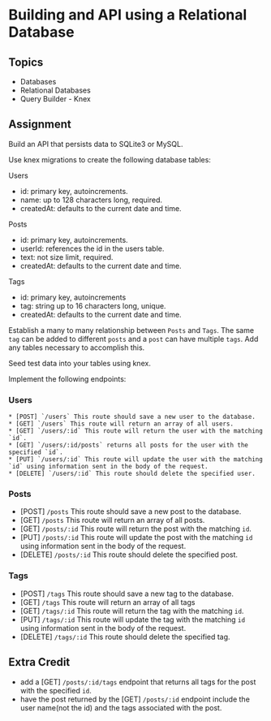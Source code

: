 # Building and API using a Relational Database

## Topics

* Databases
* Relational Databases
* Query Builder - Knex

## Assignment

Build an API that persists data to SQLite3 or MySQL.

Use knex migrations to create the following database tables:

Users
- id: primary key, autoincrements.
- name: up to 128 characters long, required.
- createdAt: defaults to the current date and time.

Posts
- id: primary key, autoincrements.
- userId: references the id in the users table.
- text: not size limit, required.
- createdAt: defaults to the current date and time.

Tags
- id: primary key, autoincrements
- tag: string up to 16 characters long, unique.
- createdAt: defaults to the current date and time.

Establish a many to many relationship between `Posts` and `Tags`. 
The same `tag` can be added to different `posts` and a `post` can have multiple `tags`.
Add any tables necessary to accomplish this.

Seed test data into your tables using knex.

Implement the following endpoints:

### Users
    * [POST] `/users` This route should save a new user to the database.
    * [GET] `/users` This route will return an array of all users.
    * [GET] `/users/:id` This route will return the user with the matching `id`.
    * [GET] `/users/:id/posts` returns all posts for the user with the specified `id`.
    * [PUT] `/users/:id` This route will update the user with the matching `id` using information sent in the body of the request.
    * [DELETE] `/users/:id` This route should delete the specified user.


### Posts
* [POST] `/posts` This route should save a new post to the database.
* [GET] `/posts` This route will return an array of all posts.
* [GET] `/posts/:id` This route will return the post with the matching `id`.
* [PUT] `/posts/:id` This route will update the post with the matching `id` using information sent in the body of the request.
* [DELETE] `/posts/:id` This route should delete the specified post.

### Tags
* [POST] `/tags` This route should save a new tag to the database.
* [GET] `/tags` This route will return an array of all tags
* [GET] `/tags/:id` This route will return the tag with the matching `id`.
* [PUT] `/tags/:id` This route will update the tag with the matching `id` using information sent in the body of the request.
* [DELETE] `/tags/:id` This route should delete the specified tag.

## Extra Credit

- add a [GET] `/posts/:id/tags` endpoint that returns all tags for the post with the specified `id`.
- have the post returned by the [GET] `/posts/:id` endpoint include the user name(not the id) and the tags associated with the post.

